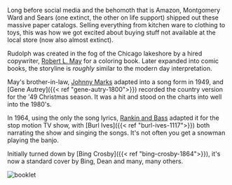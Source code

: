 Long before social media and the behomoth that is Amazon, Montgomery Ward and Sears (one extinct, the other on life support) shipped out these massive paper catalogs.  Selling everything from kitchen ware to clothing to toys, this was how we got excited about buying stuff not available at the local store (now also almost extinct).  

Rudolph was created in the fog of the Chicago lakeshore by a hired copywriter, [Robert L. May](https://en.wikipedia.org/wiki/Robert_L._May) for a coloring book.  Later expanded into comic books, the storyline is _roughly_ similar to the modern day interpretation. 

May's brother-in-law, [Johnny Marks](https://en.wikipedia.org/wiki/Johnny_Marks) adapted into a song form in 1949, and [Gene Autrey]({{< ref "gene-autry-1800">}}) recorded the country version for the '49 Christmas season.  It was a hit and stood on the charts into well into the 1980's. 

In 1964, using the only the song lyrics, [Rankin and Bass](https://en.wikipedia.org/wiki/Rankin/Bass_Animated_Entertainment) adapted it for the stop motion TV show, with [Burl Ives]({{< ref "burl-ives-1117">}}) both narrating the show and singing the songs. It's not often you get a snowman playing the banjo.

Initially turned down by [Bing Crosby]({{< ref "bing-crosby-1864">}}), it's now a standard cover by Bing, Dean and many, many others. 


![booklet](https://upload.wikimedia.org/wikipedia/en/3/38/Rudolph%2C_The_Red-Nosed_Reindeer_Marion_Books.jpg)